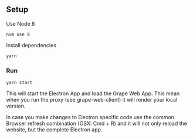 ## Setup

Use Node 8

```
nvm use 8
```

Install dependencies

```
yarn
```

### Run

```
yarn start
```

This will start the Electron App and load the Grape Web App. This mean when you run the proxy (see grape-web-client) it will render your local version.

In case you make changes to Electron specific code use the common Browser refresh combination (OSX: Cmd + R) and it will not only reload the website, but the complete Electron app.
